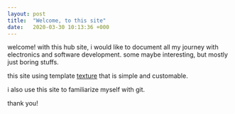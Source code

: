 ```yaml
---
layout: post
title:  "Welcome, to this site"
date:   2020-03-30 10:13:36 +000
---
```

welcome! with this hub site, i would like to document all my journey with electronics and software development.  some maybe interesting, but mostly just boring stuffs.

this site using template [texture](https://github.com/thelehhman/texture) that is simple and customable.

i also use this site to familiarize myself with git.

thank you!
